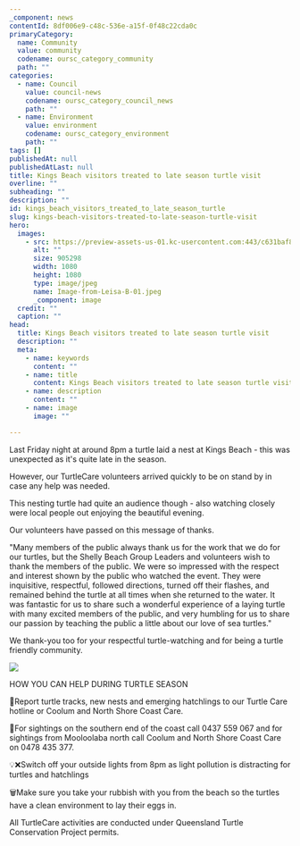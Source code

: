 ```yaml
---
_component: news
contentId: 8df006e9-c48c-536e-a15f-0f48c22cda0c
primaryCategory:
  name: Community
  value: community
  codename: oursc_category_community
  path: ""
categories:
  - name: Council
    value: council-news
    codename: oursc_category_council_news
    path: ""
  - name: Environment
    value: environment
    codename: oursc_category_environment
    path: ""
tags: []
publishedAt: null
publishedAtLast: null
title: Kings Beach visitors treated to late season turtle visit
overline: ""
subheading: ""
description: ""
id: kings_beach_visitors_treated_to_late_season_turtle
slug: kings-beach-visitors-treated-to-late-season-turtle-visit
hero:
  images:
    - src: https://preview-assets-us-01.kc-usercontent.com:443/c631baf8-1b46-001f-580c-d0001b68b4a8/675fb265-9fa4-432f-81de-cd1615ada6ba/Image-from-Leisa-B-01.jpeg
      alt: ""
      size: 905298
      width: 1080
      height: 1080
      type: image/jpeg
      name: Image-from-Leisa-B-01.jpeg
      _component: image
  credit: ""
  caption: ""
head:
  title: Kings Beach visitors treated to late season turtle visit
  description: ""
  meta:
    - name: keywords
      content: ""
    - name: title
      content: Kings Beach visitors treated to late season turtle visit
    - name: description
      content: ""
    - name: image
      image: ""

---
```

Last Friday night at around 8pm a turtle laid a nest at Kings Beach - this was unexpected as it's quite late in the season.

However, our TurtleCare volunteers arrived quickly to be on stand by in case any help was needed.

This nesting turtle had quite an audience though - also watching closely were local people out enjoying the beautiful evening.

Our volunteers have passed on this message of thanks.

"Many members of the public always thank us for the work that we do for our turtles, but the Shelly Beach Group Leaders and volunteers wish to thank the members of the public. We were so impressed with the respect and interest shown by the public who watched the event. They were inquisitive, respectful, followed directions, turned off their flashes, and remained behind the turtle at all times when she returned to the water. It was fantastic for us to share such a wonderful experience of a laying turtle with many excited members of the public, and very humbling for us to share our passion by teaching the public a little about our love of sea turtles."

We thank-you too for your respectful turtle-watching and for being a turtle friendly community.

![](https://preview-assets-us-01.kc-usercontent.com:443/c631baf8-1b46-001f-580c-d0001b68b4a8/332eac92-2ca5-41af-8b12-ffdccc3a94e8/Image-from-Leisa-B-04-1024x1024.jpeg)

HOW YOU CAN HELP DURING TURTLE SEASON

🐢Report turtle tracks, new nests and emerging hatchlings to our Turtle Care hotline or Coolum and North Shore Coast Care.

👀For sightings on the southern end of the coast call 0437 559 067 and for sightings from Mooloolaba north call Coolum and North Shore Coast Care on 0478 435 377.

💡❌Switch off your outside lights from 8pm as light pollution is distracting for turtles and hatchlings

🗑️Make sure you take your rubbish with you from the beach so the turtles have a clean environment to lay their eggs in.

All TurtleCare activities are conducted under Queensland Turtle Conservation Project permits.
